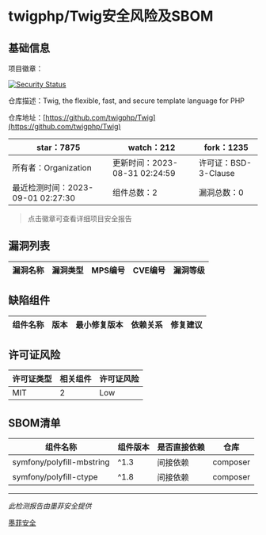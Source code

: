 # twigphp/Twig安全风险及SBOM

## 基础信息

项目徽章：

[![Security Status](https://www.murphysec.com/platform3/v31/badge/1697315049595891712.svg)](https://www.murphysec.com/console/report/1697315049243570176/1697315049595891712)

仓库描述：Twig, the flexible, fast, and secure template language for PHP

仓库地址：[https://github.com/twigphp/Twig](https://github.com/twigphp/Twig)

| star：7875 | watch：212 | fork：1235 |
| ----------- | -------------- | ------------ |
| 所有者：Organization | 更新时间：2023-08-31 02:24:59 | 许可证：BSD-3-Clause |
| 最近检测时间：2023-09-01 02:27:30 | 组件总数：2 | 漏洞总数：0 |

> 点击徽章可查看详细项目安全报告



## 漏洞列表

| 漏洞名称 | 漏洞类型 | MPS编号 | CVE编号 | 漏洞等级 |
| ------- | ------ | ------- | ------ | ----- |





## 缺陷组件

| 组件名称 | 版本 | 最小修复版本 | 依赖关系 | 修复建议 |
| -------- | ---- | ------------ | -------- | -------- |





## 许可证风险

| 许可证类型 | 相关组件 | 许可证风险 |
| ---------- | -------- | ---------- |
|MIT|2|Low|




## SBOM清单

| 组件名称 | 组件版本 | 是否直接依赖 | 仓库 |
| -------- | -------- | ------------ | ---- |
|symfony/polyfill-mbstring|^1.3|间接依赖|composer|
|symfony/polyfill-ctype|^1.8|间接依赖|composer|


------

*此检测报告由墨菲安全提供*

[墨菲安全](www.murphysec.com)